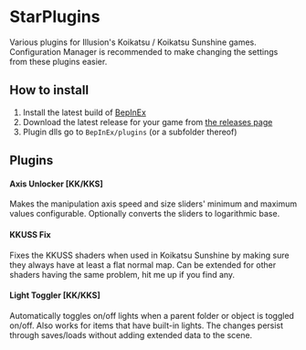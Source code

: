 # StarPlugins

Various plugins for Illusion's Koikatsu / Koikatsu Sunshine games.
Configuration Manager is recommended to make changing the settings from these plugins easier.

## How to install
1. Install the latest build of [BepInEx](https://github.com/BepInEx/BepInEx/releases)
2. Download the latest release for your game from [the releases page](../../releases)
3. Plugin dlls go to `BepInEx/plugins` (or a subfolder thereof)

## Plugins

#### Axis Unlocker [KK/KKS]
Makes the manipulation axis speed and size sliders' minimum and maximum values configurable.
Optionally converts the sliders to logarithmic base.

#### KKUSS Fix
Fixes the KKUSS shaders when used in Koikatsu Sunshine by making sure they always have at least a flat normal map.
Can be extended for other shaders having the same problem, hit me up if you find any.

#### Light Toggler [KK/KKS]
Automatically toggles on/off lights when a parent folder or object is toggled on/off.
Also works for items that have built-in lights.
The changes persist through saves/loads without adding extended data to the scene.